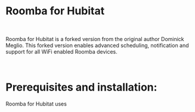 <h1>Roomba for Hubitat</h1><br>
<p>Roomba for Hubitat is a forked version from the original author Dominick Meglio.  This forked version enables advanced scheduling, notification and 
support for all WiFi enabled Roomba devices.</p>
<br>
<h1>Prerequisites and installation:</h1>
<p>Roomba for Hubitat uses <a href="

